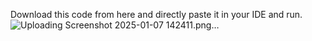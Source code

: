 Download this code from here and directly paste it in your IDE and run.
![Uploading Screenshot 2025-01-07 142411.png…]()
